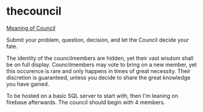 # thecouncil

[Meaning of Council](https://www.grammarly.com/blog/council-counsel/)

Submit your problem, question, decision, and let the Council decide your fate.

The identity of the councilmembers are hidden, yet their vast wisdom shall be on full display. Councilmembers may vote to bring on a new member, yet this occurence is rare and only happens in times of great necessity. Their discretion is guaranteed, unless you decide to share the great knowledge you have gained. 

To be hosted on a basic SQL server to start with, then I'm leaning on firebase afterwards. The council should begin with 4 members.
